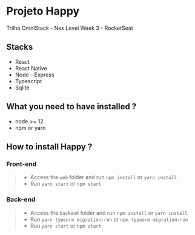 # Projeto Happy 
Trilha OmniStack - Nex Level Week 3 - RocketSeat

## Stacks
 - React
 - React Native
 - Node - Express
 - Typescript
 - Sqlite
## What you need to have installed ?
 - node >= 12
 - npm or yarn
## How to install Happy ?
  ### Front-end
  > - Access the `web` folder and run `npm install` or `yarn install`.
  > - Run `yarn start` or `npm start`
  ### Back-end
  > - Access the `backend` folder and run `npm install` or `yarn install`.
  > - Run `yarn typeorm migration:run` or `npm typeorm migration:run`
  > - Run `yarn start` or `npm start`
